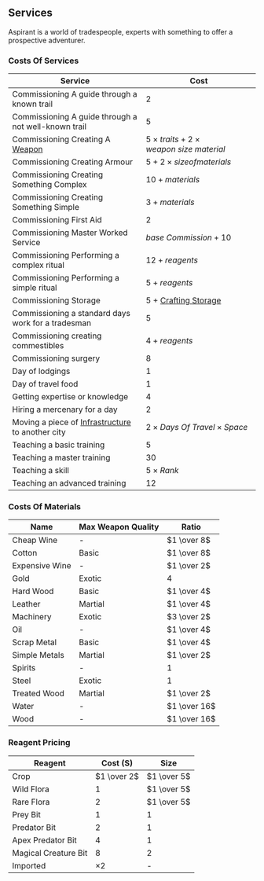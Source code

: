## Services
Aspirant is a world of tradespeople, experts with something to offer a prospective adventurer. 

### Costs Of Services

| Service                                                                   | Cost                                                           |
| ------------------------------------------------------------------------- | -------------------------------------------------------------- |
| Commissioning A guide through a known trail                               | $2$                                                            |
| Commissioning A guide through a not well-known trail                      | $5$                                                            |
| Commissioning Creating A [Weapon](Weapons)                                | $5 \times traits + 2 \times weapon\ size\ material$            |
| Commissioning Creating Armour                                             | $5 + 2 \times size of materials$                               |
| Commissioning Creating Something Complex                                  | $10 + materials$                                               |
| Commissioning Creating Something Simple                                   | $3 + materials$                                                |
| Commissioning First Aid                                                   | $2$                                                            |
| Commissioning Master Worked Service                                       | $base\ Commission + 10$                                        |
| Commissioning Performing a complex ritual                                 | $12 + reagents$                                                |
| Commissioning Performing a simple ritual                                  | $5 + reagents$                                                 |
| Commissioning Storage                                                     | $5$ + [Crafting Storage](Designing-Storage#Crafting%20Storage) |
| Commissioning a standard days work for a tradesman                        | $5$                                                            |
| Commissioning creating commestibles                                       | $4 + reagents$                                                 |
| Commissioning surgery                                                     | $8$                                                            |
| Day of lodgings                                                           | $1$                                                            |
| Day of travel food                                                        | $1$                                                            |
| Getting expertise or knowledge                                            | $4$                                                            |
| Hiring a mercenary for a day                                              | $2$                                                            |
| Moving a piece of [Infrastructure](Assets#Infrastructure) to another city | $2 \times Days\ Of\ Travel \times Space$                       |
| Teaching a basic training                                                 | $5$                                                            |
| Teaching a master training                                                | $30$                                                           |
| Teaching a skill                                                          | $5 \times Rank$                                                |
| Teaching an advanced training                                             | $12$                                                           |

### Costs Of Materials

| Name           | Max Weapon Quality | Ratio        |
| -------------- | ------------------ | ------------ |
| Cheap Wine     | -                  | $1 \over 8$  |
| Cotton         | Basic              | $1 \over 8$  |
| Expensive Wine | -                  | $1 \over 2$  |
| Gold           | Exotic             | $4$          |
| Hard Wood      | Basic              | $1 \over 4$  |
| Leather        | Martial            | $1 \over 4$  |
| Machinery      | Exotic             | $3 \over 2$  |
| Oil            | -                  | $1 \over 4$  |
| Scrap Metal    | Basic              | $1 \over 4$  |
| Simple Metals  | Martial            | $1 \over 2$  |
| Spirits        | -                  | $1$          |
| Steel          | Exotic             | $1$          |
| Treated Wood   | Martial            | $1 \over 2$  |
| Water          | -                  | $1 \over 16$ |
| Wood           | -                  | $1 \over 16$ |

### Reagent Pricing

| Reagent              | Cost (S)    | Size        |
| -------------------- | ----------- | ----------- |
| Crop                 | $1 \over 2$ | $1 \over 5$ |
| Wild Flora           | $1$         | $1 \over 5$ |
| Rare Flora           | $2$         | $1 \over 5$ |
| Prey Bit             | $1$         | $1$         |
| Predator Bit         | $2$         | $1$         |
| Apex Predator Bit    | $4$         | $1$         |
| Magical Creature Bit | $8$         | $2$         |
| Imported             | $\times 2$  | -           |